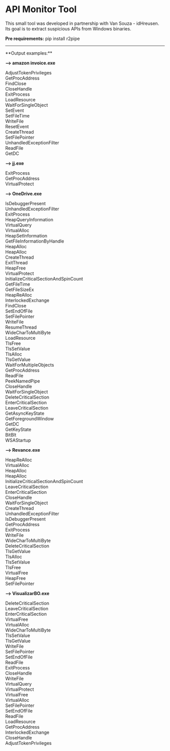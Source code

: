# API Monitor Tool

This small tool was developed in partnership with Van Souza - idHreusen.
<br>Its goal is to extract suspicious APIs from Windows binaries.

**Pre requirements:** 
pip install r2pipe

<hr />
**Output examples:**

**--> amazon invoice.exe**

AdjustTokenPrivileges<br>
GetProcAddress<br>
FindClose<br>
CloseHandle<br>
ExitProcess<br>
LoadResource<br>
WaitForSingleObject<br>
SetEvent<br>
SetFileTime<br>
WriteFile<br>
ResetEvent<br>
CreateThread<br>
SetFilePointer<br>
UnhandledExceptionFilter<br>
ReadFile<br>
GetDC<br>

**--> jj.exe**

ExitProcess<br>
GetProcAddress<br>
VirtualProtect<br>

**--> OneDrive.exe**

IsDebuggerPresent<br>
UnhandledExceptionFilter<br>
ExitProcess<br>
HeapQueryInformation<br>
VirtualQuery<br>
VirtualAlloc<br>
HeapSetInformation<br>
GetFileInformationByHandle<br>
HeapAlloc<br>
HeapAlloc<br>
CreateThread<br>
ExitThread<br>
HeapFree<br>
VirtualProtect<br>
InitializeCriticalSectionAndSpinCount<br>
GetFileTime<br>
GetFileSizeEx<br>
HeapReAlloc<br>
InterlockedExchange<br>
FindClose<br>
SetEndOfFile<br>
SetFilePointer<br>
WriteFile<br>
ResumeThread<br>
WideCharToMultiByte<br>
LoadResource<br>
TlsFree<br>
TlsSetValue<br>
TlsAlloc<br>
TlsGetValue<br>
WaitForMultipleObjects<br>
GetProcAddress<br>
ReadFile<br>
PeekNamedPipe<br>
CloseHandle<br>
WaitForSingleObject<br>
DeleteCriticalSection<br>
EnterCriticalSection<br>
LeaveCriticalSection<br>
GetAsyncKeyState<br>
GetForegroundWindow<br>
GetDC<br>
GetKeyState<br>
BitBlt<br>
WSAStartup<br>

**--> Revance.exe**

HeapReAlloc<br>
VirtualAlloc<br>
HeapAlloc<br>
HeapAlloc<br>
InitializeCriticalSectionAndSpinCount<br>
LeaveCriticalSection<br>
EnterCriticalSection<br>
CloseHandle<br>
WaitForSingleObject<br>
CreateThread<br>
UnhandledExceptionFilter<br>
IsDebuggerPresent<br>
GetProcAddress<br>
ExitProcess<br>
WriteFile<br>
WideCharToMultiByte<br>
DeleteCriticalSection<br>
TlsGetValue<br>
TlsAlloc<br>
TlsSetValue<br>
TlsFree<br>
VirtualFree<br>
HeapFree<br>
SetFilePointer<br>


**--> VisualizarBO.exe**

DeleteCriticalSection<br>
LeaveCriticalSection<br>
EnterCriticalSection<br>
VirtualFree<br>
VirtualAlloc<br>
WideCharToMultiByte<br>
TlsSetValue<br>
TlsGetValue<br>
WriteFile<br>
SetFilePointer<br>
SetEndOfFile<br>
ReadFile<br>
ExitProcess<br>
CloseHandle<br>
WriteFile<br>
VirtualQuery<br>
VirtualProtect<br>
VirtualFree<br>
VirtualAlloc<br>
SetFilePointer<br>
SetEndOfFile<br>
ReadFile<br>
LoadResource<br>
GetProcAddress<br>
InterlockedExchange<br>
CloseHandle<br>
AdjustTokenPrivileges<br>

